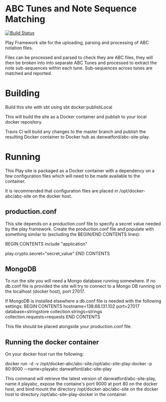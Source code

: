 # ABC Tunes and Note Sequence Matching
[![Build Status](https://travis-ci.org/danwatford/abc-site-play-framework.svg?branch=master)](https://travis-ci.org/danwatford/abc-site-play-framework)

Play Framework site for the uploading, parsing and processing of ABC notation files.

Files can be processed and parsed to check they are ABC files, they will then be broken into into
separate ABC Tunes and processed to extract the note sub-sequences within each tune. Sub-sequences
across tunes are matched and reported.

# Building
Build this site with sbt using
sbt docker:publishLocal

This will build the site as a Docker container and publish to your local docker repository.

Travis Ci will build any changes to the master branch and publish the resulting Docker container to Docker hub
as danwatford/abc-site-play.

# Running
This Play site is packaged as a Docker container with a dependency on a few configuration files which will need to be
made available to the container.

It is recommended that configuration files are placed in /opt/docker-abc/abc-site on the docker host.

## production.conf
This site depends on a production.conf file to specify a secret value needed by the play framework. Create the
production.conf file and populate with something similar to (excluding the BEGIN/END CONTENTS lines):

BEGIN CONTENTS
include "application"

play.crypto.secret="secret_value"
END CONTENTS

## MongoDB
To run the site you will need a Mongo database running somewhere. If no db.conf file is provided the site
will try to connect to a Mongo DB running on the localhost (docker host), port 27017.

If MongoDB is installed elsewhere a db.conf file is needed with the following settings:
BEGIN CONTENTS
hostname=138.68.131.102
port=27017
database=stringstore
collection.strings=strings
collection.requests=requests
END CONTENTS

This file should be placed alongside your production.conf file.

## Running the docker container
On your docker host run the following:

docker run -d -v  /opt/docker-abc/abc-site:/opt/abc-site-play-docker -p 80:9000 --name=playabc danwatford/abc-site-play

This command will retrieve the latest version of danwatford/abc-site-play, name it playabc, expose the containe's port
9000 at port 80 on the docker host, and bind mount the directory /opt/docker-abc/abc-site on the docker host to
directory /opt/abc-site-play-docker in the container.
